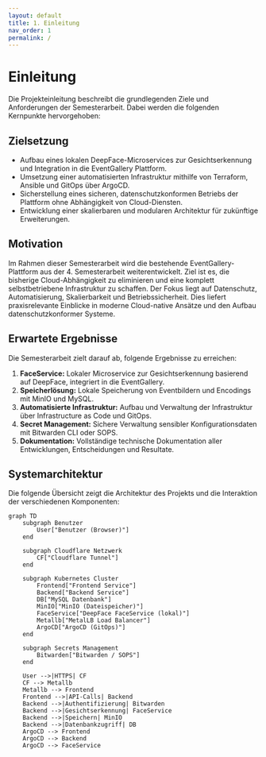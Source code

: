 ```yaml
---
layout: default
title: 1. Einleitung
nav_order: 1
permalink: /
---
```

# Einleitung

Die Projekteinleitung beschreibt die grundlegenden Ziele und Anforderungen der Semesterarbeit. Dabei werden die folgenden Kernpunkte hervorgehoben:

## Zielsetzung

- Aufbau eines lokalen DeepFace-Microservices zur Gesichtserkennung und Integration in die EventGallery Plattform.
- Umsetzung einer automatisierten Infrastruktur mithilfe von Terraform, Ansible und GitOps über ArgoCD.
- Sicherstellung eines sicheren, datenschutzkonformen Betriebs der Plattform ohne Abhängigkeit von Cloud-Diensten.
- Entwicklung einer skalierbaren und modularen Architektur für zukünftige Erweiterungen.

## Motivation

Im Rahmen dieser Semesterarbeit wird die bestehende EventGallery-Plattform aus der 4. Semesterarbeit weiterentwickelt. 
Ziel ist es, die bisherige Cloud-Abhängigkeit zu eliminieren und eine komplett selbstbetriebene Infrastruktur zu schaffen. 
Der Fokus liegt auf Datenschutz, Automatisierung, Skalierbarkeit und Betriebssicherheit. 
Dies liefert praxisrelevante Einblicke in moderne Cloud-native Ansätze und den Aufbau datenschutzkonformer Systeme.

## Erwartete Ergebnisse

Die Semesterarbeit zielt darauf ab, folgende Ergebnisse zu erreichen:

1. **FaceService:** Lokaler Microservice zur Gesichtserkennung basierend auf DeepFace, integriert in die EventGallery.
2. **Speicherlösung:** Lokale Speicherung von Eventbildern und Encodings mit MinIO und MySQL.
3. **Automatisierte Infrastruktur:** Aufbau und Verwaltung der Infrastruktur über Infrastructure as Code und GitOps.
4. **Secret Management:** Sichere Verwaltung sensibler Konfigurationsdaten mit Bitwarden CLI oder SOPS.
5. **Dokumentation:** Vollständige technische Dokumentation aller Entwicklungen, Entscheidungen und Resultate.

## Systemarchitektur

Die folgende Übersicht zeigt die Architektur des Projekts und die Interaktion der verschiedenen Komponenten:

```mermaid
graph TD
    subgraph Benutzer
        User["Benutzer (Browser)"]
    end

    subgraph Cloudflare Netzwerk
        CF["Cloudflare Tunnel"]
    end

    subgraph Kubernetes Cluster
        Frontend["Frontend Service"]
        Backend["Backend Service"]
        DB["MySQL Datenbank"]
        MinIO["MinIO (Dateispeicher)"]
        FaceService["DeepFace FaceService (lokal)"]
        Metallb["MetalLB Load Balancer"]
        ArgoCD["ArgoCD (GitOps)"]
    end

    subgraph Secrets Management
        Bitwarden["Bitwarden / SOPS"]
    end

    User -->|HTTPS| CF
    CF --> Metallb
    Metallb --> Frontend
    Frontend -->|API-Calls| Backend
    Backend -->|Authentifizierung| Bitwarden
    Backend -->|Gesichtserkennung| FaceService
    Backend -->|Speichern| MinIO
    Backend -->|Datenbankzugriff| DB
    ArgoCD --> Frontend
    ArgoCD --> Backend
    ArgoCD --> FaceService
```